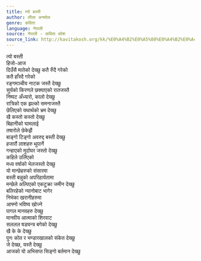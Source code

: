 ```yaml
---
title: त्यो बस्ती
author: लीला अनमोल
genre: कविता
language: नेपाली
source: नेपाली - कविता कोश
source_link: http://kavitakosh.org/kk/%E0%A4%B2%E0%A5%80%E0%A4%B2%E0%A4%BE_%E0%A4%85%E0%A4%A8%E0%A4%AE%E0%A5%8B%E0%A4%B2
---
```


त्यो बस्ती  
हिजो-आज  
दिउँसै मातेको देख्छु कतै रुँदै गरेको  
कतै हाँस्दै गरेको  
रङ्गमञ्चीय नाटक जस्तै देख्छु  
सुर्यको किरणले छक्याएको रातजस्तै  
निष्पट अँध्यारो, कालो देख्छु  
रात्रिको एक झल्को समनाजस्तै  
छेलिएको यथार्थको भ्रम देख्छु  
खै कस्तो कस्तो देख्छु  
बिहानीको घामलाई  
तषारोले छेकेझैं  
बाङ्गो टिङ्गो अवरुद्द बस्ती देख्छु  
हजारौं लाशहरु थुपार्ने  
गन्हाएको मुर्दाघर जस्तो देख्छु  
कहिले उर्लिएको  
मध्य वर्षाको भेलजस्तो देख्छु  
यो मान्छेहरुको संसारमा  
बस्ती बन्नुको अपरिहार्यतामा  
मन्छेले अल्पिएको एकटुक्रा जमीन देख्छु  
बलिरहेको न्यानोबाट भागेर  
निभेका खरानीहरुमा  
आफ्नो भविष्य खोज्ने  
पागल मानवहरु देख्छु  
मानवीय आत्माको शिरवाट  
सललल षड्यन्त्र बगेको देख्छु  
खै के के देख्छु  
पुनः कोत र भण्डारखालको संकेत देख्छु  
जे देख्छ, यस्तै देख्छु  
आजको यो अभिसप्त सिङ्गो बर्तमान देख्छु
